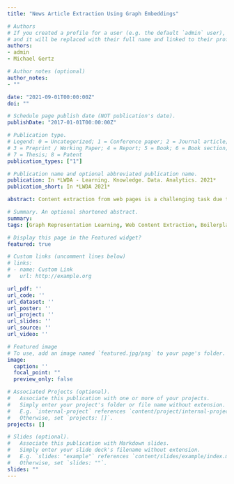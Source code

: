 ```yaml
---
title: "News Article Extraction Using Graph Embeddings"

# Authors
# If you created a profile for a user (e.g. the default `admin` user), write the username (folder name) here 
# and it will be replaced with their full name and linked to their profile.
authors:
- admin
- Michael Gertz

# Author notes (optional)
author_notes:
- ""

date: "2021-09-01T00:00:00Z"
doi: ""

# Schedule page publish date (NOT publication's date).
publishDate: "2017-01-01T00:00:00Z"

# Publication type.
# Legend: 0 = Uncategorized; 1 = Conference paper; 2 = Journal article;
# 3 = Preprint / Working Paper; 4 = Report; 5 = Book; 6 = Book section;
# 7 = Thesis; 8 = Patent
publication_types: ["1"]

# Publication name and optional abbreviated publication name.
publication: In *LWDA - Learning. Knowledge. Data. Analytics. 2021*
publication_short: In *LWDA 2021*

abstract: Content extraction from web pages is a challenging task due to the heterogeneous nature of the web. In this work, a novel method for the extraction of news articles from arbitrary news article pages is presented that aims to identify the main article content, and removes other elements such as advertisements, navigation elements or comments, that are also commonly present on news article pages. To achieve this, the method utilizes the structure of the DOM tree, which underlies each web page as a hierarchical graph structure, and applies graph representation learning to compute suitable graph embeddings. These graph embeddings are then used to classify web page elements as content or no content, and an additional refinement step then extracts the main article text and removes remaining noise. In the final evaluation on a hand annotated data set collected from 16 German news outlets, we showcase that our method beats all baselines by a significant margin, while only being trained on a comparatively small data set.

# Summary. An optional shortened abstract.
summary: 
tags: [Graph Representation Learning, Web Content Extraction, Boilerplate Removal, Text Analytics, Machine Learning]

# Display this page in the Featured widget?
featured: true

# Custom links (uncomment lines below)
# links:
# - name: Custom Link
#   url: http://example.org

url_pdf: ''
url_code: ''
url_dataset: ''
url_poster: ''
url_project: ''
url_slides: ''
url_source: ''
url_video: ''

# Featured image
# To use, add an image named `featured.jpg/png` to your page's folder. 
image:
  caption: ''
  focal_point: ""
  preview_only: false

# Associated Projects (optional).
#   Associate this publication with one or more of your projects.
#   Simply enter your project's folder or file name without extension.
#   E.g. `internal-project` references `content/project/internal-project/index.md`.
#   Otherwise, set `projects: []`.
projects: []

# Slides (optional).
#   Associate this publication with Markdown slides.
#   Simply enter your slide deck's filename without extension.
#   E.g. `slides: "example"` references `content/slides/example/index.md`.
#   Otherwise, set `slides: ""`.
slides: ""
---
```

